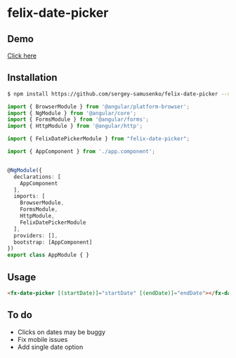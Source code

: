 # felix-date-picker

## Demo
<a href="https://s3.amazonaws.com/public.inpwrd.com/assets/felix/date-picker-demo/index.html" target="_blank">Click here</a>

## Installation

```bash
$ npm install https://github.com/sergey-samusenko/felix-date-picker --save
```

```typescript
import { BrowserModule } from '@angular/platform-browser';
import { NgModule } from '@angular/core';
import { FormsModule } from '@angular/forms';
import { HttpModule } from '@angular/http';

import { FelixDatePickerModule } from "felix-date-picker";

import { AppComponent } from './app.component';


@NgModule({
  declarations: [
    AppComponent
  ],
  imports: [
    BrowserModule,
    FormsModule,
    HttpModule,
    FelixDatePickerModule
  ],
  providers: [],
  bootstrap: [AppComponent]
})
export class AppModule { }

```

## Usage

```html
<fx-date-picker [(startDate)]="startDate" [(endDate)]="endDate"></fx-date-picker>
```

## To do
- Clicks on dates may be buggy
- Fix mobile issues
- Add single date option
